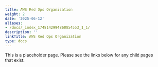 ```yaml
---
title: AWS Red Ops Organization
weight: 2
date: '2025-06-12'
aliases:
- /docs/_index_1748142994860854553_1_1/
description: ''
linkTitle: AWS Red Ops Organization
type: docs
---
```


This is a placeholder page. Please see the links below for any child pages that exist.
